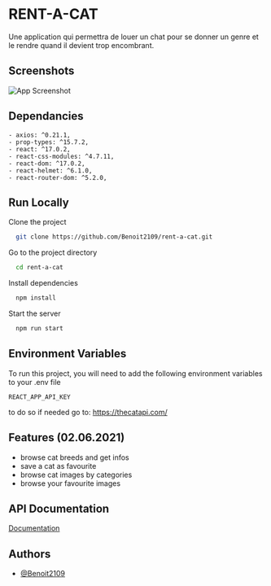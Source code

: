 
# RENT-A-CAT

Une application qui permettra de louer un chat pour se donner un genre et le rendre quand il devient trop encombrant.


## Screenshots

![App Screenshot](https://i.imgur.com/RqsUE4V.png)


## Dependancies

    - axios: ^0.21.1,
    - prop-types: ^15.7.2,
    - react: ^17.0.2,
    - react-css-modules: ^4.7.11,
    - react-dom: ^17.0.2,
    - react-helmet: ^6.1.0,
    - react-router-dom: ^5.2.0,

  
## Run Locally

Clone the project

```bash
  git clone https://github.com/Benoit2109/rent-a-cat.git
```

Go to the project directory

```bash
  cd rent-a-cat
```

Install dependencies

```bash
  npm install
```

Start the server

```bash
  npm run start
```

  
## Environment Variables

To run this project, you will need to add the following environment variables to your .env file

`REACT_APP_API_KEY`

to do so if needed go to: https://thecatapi.com/

  
## Features (02.06.2021)

- browse cat breeds and get infos
- save a cat as favourite
- browse cat images by categories
- browse your favourite images

  
## API Documentation

[Documentation](https://docs.thecatapi.com/authentication)

  
## Authors

- [@Benoit2109](https://www.github.com/Benoit2109)

  